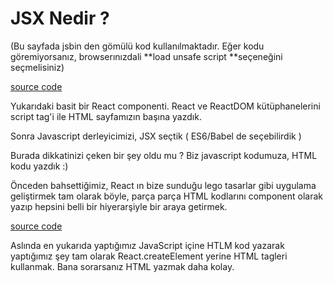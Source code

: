 # JSX Nedir ?

\(Bu sayfada jsbin den gömülü kod kullanılmaktadır. Eğer kodu göremiyorsanız, browserınızdali **load unsafe script **seçeneğini seçmelisiniz\)

[source code](http://jsbin.com/mebesol/2/edit?,js,output)

Yukarıdaki basit bir React componenti. React ve ReactDOM kütüphanelerini script tag'i ile HTML sayfamızın başına yazdık.

Sonra Javascript derleyicimizi, JSX seçtik \( ES6/Babel de seçebilirdik \)

Burada dikkatinizi çeken bir şey oldu mu ? Biz javascript kodumuza, HTML kodu yazdık :\)

Önceden bahsettiğimiz, React ın bize sunduğu lego tasarlar gibi uygulama geliştirmek tam olarak böyle, parça parça HTML kodlarını component olarak yazıp hepsini belli bir hiyerarşiyle bir araya getirmek.

[source code](http://jsbin.com/mebesol/4/edit?,js,output)

Aslında en yukarıda yaptığımız JavaScript içine HTLM kod yazarak yaptığımız şey tam olarak React.createElement yerine HTML tagleri kullanmak. Bana sorarsanız HTML yazmak daha kolay. 

